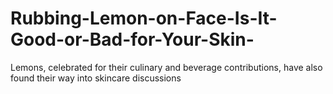 # Rubbing-Lemon-on-Face-Is-It-Good-or-Bad-for-Your-Skin-
Lemons, celebrated for their culinary and beverage contributions, have also found their way into skincare discussions
